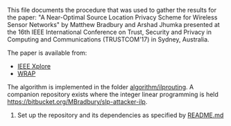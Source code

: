 This file documents the procedure that was used to gather the results for the paper:
"A Near-Optimal Source Location Privacy Scheme for Wireless Sensor Networks" by Matthew Bradbury and Arshad Jhumka
presented at the 16th IEEE International Conference on Trust, Security and Privacy in Computing and Communications (TRUSTCOM'17) in Sydney, Australia.

The paper is available from:
 - [IEEE Xplore](http://ieeexplore.ieee.org/document/8029468/)
 - [WRAP](http://wrap.warwick.ac.uk/84422/)

The algorithm is implemented in the folder [algorithm/ilprouting](../../algorithm/ilprouting).
A companion repository exists where the integer linear programming is held <https://bitbucket.org/MBradbury/slp-attacker-ilp>.

1. Set up the repository and its dependencies as specified by [README.md](../../README.md)

